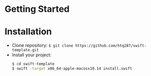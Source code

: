 # Getting Started

# Installation
- Clone  repository: `$ git clone https://github.com/htq287/swift-template.git`
- Install your project:
  ```sh
  $ cd swift-template
  $ swift -target x86_64-apple-macosx10.14 install.swift
  ```